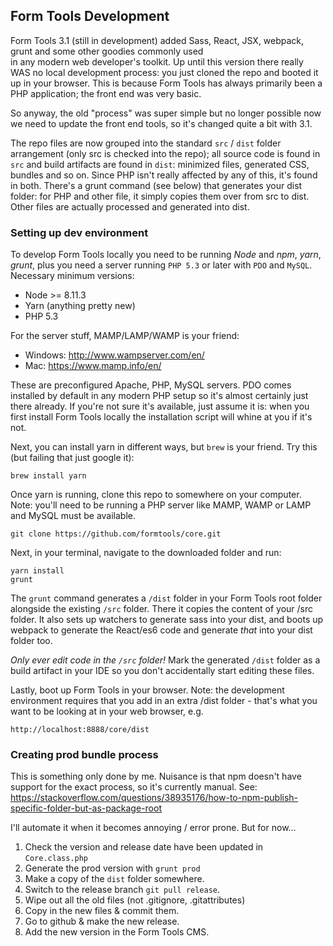 ## Form Tools Development 

Form Tools 3.1 (still in development) added Sass, React, JSX, webpack, grunt and some other goodies commonly used  
in any modern web developer's toolkit. Up until this version there really WAS no local development process: you just 
cloned the repo and booted it up in your browser. This is because Form Tools has always primarily been a PHP application; 
the front end was very basic.   

So anyway, the old "process" was super simple but no longer possible now we need to update the front end tools, so it's 
changed quite a bit with 3.1.  

The repo files are now grouped into the standard `src` / `dist` folder arrangement (only src is checked into the repo); 
all source code is found in `src` and build artifacts are found in `dist`: minimized files, generated CSS,
bundles and so on. Since PHP isn't really affected by any of this, it's found in both. There's a grunt command (see below)
that generates your dist folder: for PHP and other file, it simply copies them over from src to dist. Other files are 
actually processed and generated into dist. 


### Setting up dev environment

To develop Form Tools locally you need to be running *Node* and *npm*, *yarn*, *grunt*, plus you need a server running 
`PHP 5.3` or later with `PDO` and `MySQL`. Necessary minimum versions:

- Node >= 8.11.3
- Yarn (anything pretty new)
- PHP 5.3

For the server stuff, MAMP/LAMP/WAMP is your friend:
- Windows: http://www.wampserver.com/en/
- Mac: https://www.mamp.info/en/

These are preconfigured Apache, PHP, MySQL servers. PDO comes installed by default in any modern PHP setup so it's almost
certainly just there already. If you're not sure it's available, just assume it is: when you first install 
Form Tools locally the installation script will whine at you if it's not. 

Next, you can install yarn in different ways, but `brew` is your friend. Try this (but failing that just google it):  

```
brew install yarn
```

Once yarn is running, clone this repo to somewhere on your computer. Note: you'll need to be running a PHP 
server like MAMP, WAMP or LAMP and MySQL must be available. 

```
git clone https://github.com/formtools/core.git
```

Next, in your terminal, navigate to the downloaded folder and run:

```
yarn install
grunt
```

The `grunt` command generates a `/dist` folder in your Form Tools root folder alongside the existing `/src` folder. There
it copies the content of your /src folder. It also sets up watchers to generate sass into your dist, and boots up
webpack to generate the React/es6 code and generate *that* into your dist folder too.

_Only ever edit code in the `/src` folder!_ Mark the generated `/dist` folder as a build artifact in your IDE so you don't
accidentally start editing these files.

Lastly, boot up Form Tools in your browser. Note: the development environment requires that you add in an extra /dist
folder - that's what you want to be looking at in your web browser, e.g. 

```
http://localhost:8888/core/dist
```


### Creating prod bundle process

This is something only done by me. Nuisance is that npm doesn't have support for the exact process, so it's currently 
manual. See: https://stackoverflow.com/questions/38935176/how-to-npm-publish-specific-folder-but-as-package-root

I'll automate it when it becomes annoying / error prone. But for now...

1. Check the version and release date have been updated in `Core.class.php`
2. Generate the prod version with `grunt prod`
3. Make a copy of the `dist` folder somewhere.
4. Switch to the release branch `git pull release`. 
5. Wipe out all the old files (not .gitignore, .gitattributes)
6. Copy in the new files & commit them.
7. Go to github & make the new release. 
8. Add the new version in the Form Tools CMS.